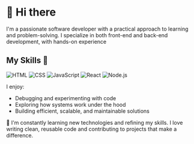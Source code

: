 # 👋 Hi there

I'm a passionate software developer with a practical approach to learning and problem-solving. I specialize in both front-end and back-end development, with hands-on experience 

## My Skills 🧠

![HTML](https://img.shields.io/badge/-HTML-E34F26?style=flat-square&logo=html5&logoColor=white)
![CSS](https://img.shields.io/badge/-CSS-1572B6?style=flat-square&logo=css3&logoColor=white)
![JavaScript](https://img.shields.io/badge/-JavaScript-F7DF1E?style=flat-square&logo=javascript&logoColor=black)
![React](https://img.shields.io/badge/-React-61DAFB?style=flat-square&logo=react&logoColor=black)
![Node.js](https://img.shields.io/badge/-Node.js-339933?style=flat-square&logo=node.js&logoColor=white)

I enjoy:
- Debugging and experimenting with code
- Exploring how systems work under the hood
- Building efficient, scalable, and maintainable solutions

🚀 I'm constantly learning new technologies and refining my skills. I love writing clean, reusable code and contributing to projects that make a difference.

